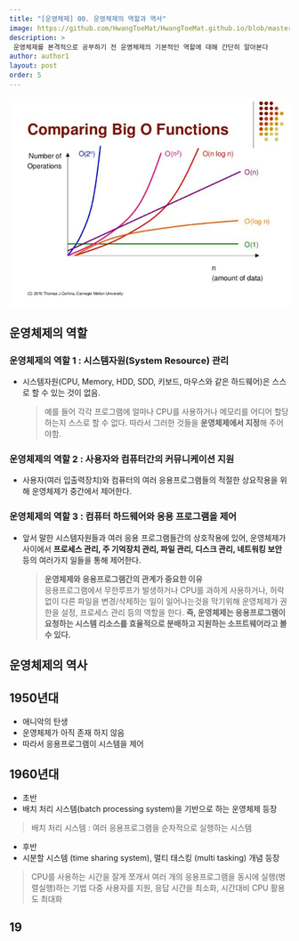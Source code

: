 ```yaml
---
title: "[운영체제] 00. 운영체제의 역할과 역사"
image: https://github.com/HwangToeMat/HwangToeMat.github.io/blob/master/Computer-Science/image/04.bigo/bigo.jpg?raw=true
description: >
 운영체제를 본격적으로 공부하기 전 운영체제의 기본적인 역할에 대해 간단히 알아본다
author: author1
layout: post
order: 5
---
```

<img src="https://github.com/HwangToeMat/HwangToeMat.github.io/blob/master/Computer-Science/image/04.bigo/bigo.jpg?raw=true" style="max-width:100%;margin-left: auto; margin-right: auto; display: block;">

## 운영체제의 역할

### 운영체제의 역할 1 : 시스템자원(System Resource) 관리

* 시스템자원(CPU, Memory, HDD, SDD, 키보드, 마우스와 같은 하드웨어)은 스스로 할 수 있는 것이 없음.
  > 예를 들어 각각 프로그램에 얼마나 CPU를 사용하거나 메모리를 어디어 할당하는지 스스로 할 수 없다.
  > 따라서 그러한 것들을 **운영체제에서 지정**해 주어야함.
  
### 운영체제의 역할 2 : 사용자와 컴퓨터간의 커뮤니케이션 지원

* 사용자(여러 입출력장치)와 컴퓨터의 여러 응용프로그램들의 적절한 상요작용을 위해 운영체제가 중간에서 제어한다.

### 운영체제의 역할 3 : 컴퓨터 하드웨어와 응용 프로그램을 제어

* 앞서 말한 시스템자원들과 여러 응용 프로그램들간의 상호작용에 있어, 운영체제가 사이에서 **프로세스 관리, 주 기억장치 관리, 
파일 관리, 디스크 관리, 네트워킹 보안** 등의 여러가지 일들을 통해 제어한다.
  > **운영체제와 응용프로그램간의 관계가 중요한 이유**<br>
  > 응용프로그램에서 무한루프가 발생하거나 CPU를 과하게 사용하거나, 허락없이 다른 파일을 변경/삭제하는 일이 일어나는것을 막기위해
  > 운영체제가 권한을 설정, 프로세스 관리 등의 역할을 한다.
  > **즉, 운영체제는 응용프로그램이 요청하는 시스템 리소스를 효율적으로 분배하고 지원하는 소프트웨어라고 볼 수 있다.**

## 운영체제의 역사

## 1950년대

* 애니악의 탄생
* 운영체제가 아직 존재 하지 않음
* 따라서 응용프로그램이 시스템을 제어

## 1960년대

* 초반
 * 배치 처리 시스템(batch processing system)을 기반으로 하는 운영체제 등장
  > 배치 처리 시스템 : 여러 응용프로그램을 순차적으로 실행하는 시스템
* 후반
 * 시분할 시스템 (time sharing system), 멀티 태스킹 (multi tasking) 개념 등장
  > CPU를 사용하는 시간을 잘게 쪼개서 여러 개의 응용프로그램을 동시에 실행(병렬실행)하는 기법
  > 다중 사용자를 지원, 응답 시간을 최소화, 시간대비 CPU 활용도 최대화

## 19


